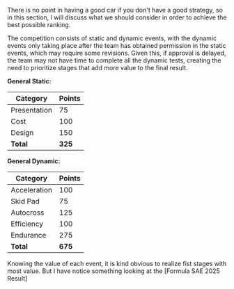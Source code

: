 There is no point in having a good car if you don't have a good strategy, so in this section, I will discuss what we should consider in order to achieve the best possible ranking.

The competition consists of static and dynamic events, with the dynamic events only taking place after the team has obtained permission in the static events, which may require some revisions. Given this, if approval is delayed, the team may not have time to complete all the dynamic tests, creating the need to prioritize stages that add more value to the final result.

**General Static:**

| Category    | Points |
|-------------|--------|
| Presentation| 75     |
| Cost        | 100    |
| Design      | 150    |
| **Total**   | **325**|

**General Dynamic:**

| Category     | Points |
|--------------|--------|
| Acceleration | 100    |
| Skid Pad     | 75     |
| Autocross    | 125    |
| Efficiency   | 100    |
| Endurance    | 275    |
| **Total**    | **675**|

Knowing the value of each event, it is kind obvious to realize fist stages with most value. But I have notice something looking at the [Formula SAE 2025 Result]
